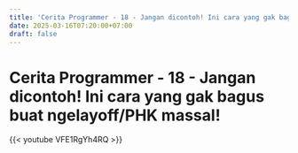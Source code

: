```yaml
---
title: 'Cerita Programmer - 18 - Jangan dicontoh! Ini cara yang gak bagus buat ngelayoff/PHK massal!'
date: 2025-03-16T07:20:00+07:00
draft: false
---
```


# Cerita Programmer - 18 - Jangan dicontoh! Ini cara yang gak bagus buat ngelayoff/PHK massal!

{{< youtube VFE1RgYh4RQ >}}
